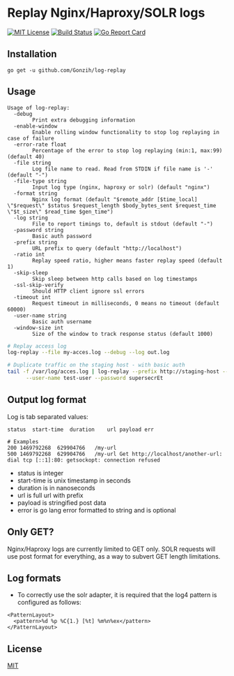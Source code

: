 # Replay Nginx/Haproxy/SOLR logs

[![MIT License][license-image]][license-url]
[![Build Status](https://travis-ci.org/Gonzih/log-replay.svg?branch=master)](https://travis-ci.org/Gonzih/log-replay)
[![Go Report Card](https://goreportcard.com/badge/github.com/Gonzih/log-replay)](https://goreportcard.com/report/github.com/Gonzih/log-replay)

## Installation

```
go get -u github.com/Gonzih/log-replay
```

## Usage

```
Usage of log-replay:
  -debug
        Print extra debugging information
  -enable-window
        Enable rolling window functionality to stop log replaying in case of failure
  -error-rate float
        Percentage of the error to stop log replaying (min:1, max:99) (default 40)
  -file string
        Log file name to read. Read from STDIN if file name is '-' (default "-")
  -file-type string
        Input log type (nginx, haproxy or solr) (default "nginx")
  -format string
        Nginx log format (default "$remote_addr [$time_local] \"$request\" $status $request_length $body_bytes_sent $request_time \"$t_size\" $read_time $gen_time")
  -log string
        File to report timings to, default is stdout (default "-")
  -password string
        Basic auth password
  -prefix string
        URL prefix to query (default "http://localhost")
  -ratio int
        Replay speed ratio, higher means faster replay speed (default 1)
  -skip-sleep
        Skip sleep between http calls based on log timestamps
  -ssl-skip-verify
        Should HTTP client ignore ssl errors
  -timeout int
        Request timeout in milliseconds, 0 means no timeout (default 60000)
  -user-name string
        Basic auth username
  -window-size int
        Size of the window to track response status (default 1000)
```

```bash
# Replay access log
log-replay --file my-acces.log --debug --log out.log

# Duplicate traffic on the staging host - with basic auth
tail -f /var/log/acces.log | log-replay --prefix http://staging-host --log staging.log --skip-sleep \
      --user-name test-user --password supersecrEt
```

## Output log format

Log is tab separated values:

```
status	start-time	duration	url payload err

# Examples
200	1469792268	629904766	/my-url
500	1469792268	629904766	/my-url	Get http://localhost/another-url: dial tcp [::1]:80: getsockopt: connection refused
```

* status is integer
* start-time is unix timestamp in seconds
* duration is in nanoseconds
* url is full url with prefix
* payload is stringified post data
* error is go lang error formatted to string and is optional

## Only GET?

Nginx/Haproxy logs are currently limited to GET only.
SOLR requests will use post format for everything, as a way to subvert GET length limitations.

## Log formats

* To correctly use the solr adapter, it is required that the log4 pattern is configured as follows:

```
<PatternLayout>
  <pattern>%d %p %C{1.} [%t] %m%n%ex</pattern>
</PatternLayout>
```

## License

[MIT](LICENSE)

[license-url]: LICENSE

[license-image]: https://img.shields.io/github/license/mashape/apistatus.svg

[capture]: capture.png
